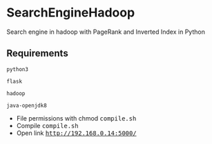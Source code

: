 # SearchEngineHadoop
Search engine in hadoop with PageRank and Inverted Index in Python 

## Requirements


```
python3

flask

hadoop

java-openjdk8

```

* File permissions with chmod <kbd>compile.sh</kbd>
* Compile <kbd>compile.sh</kbd>
* Open link <kbd>http://192.168.0.14:5000/</kbd>
